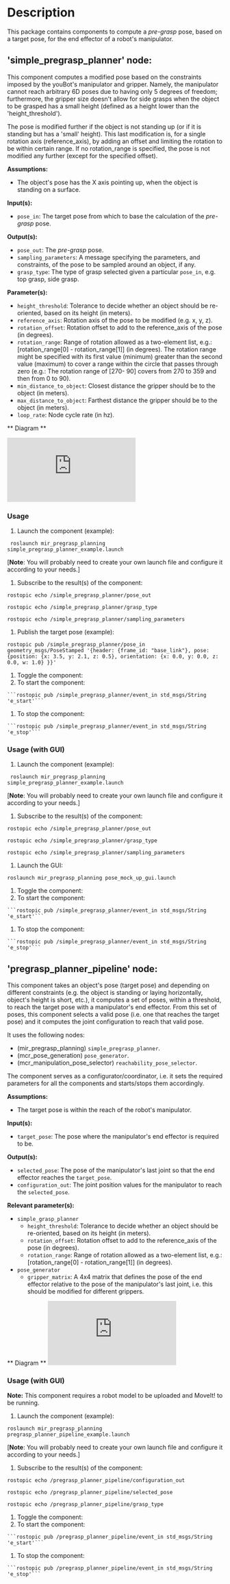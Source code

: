 # Description
This package contains components to compute a *pre-grasp* pose, based on a target pose,
for the end effector of a robot's manipulator.

## 'simple_pregrasp_planner' node:
This component computes a modified pose based on the constraints imposed by
the youBot's manipulator and gripper. Namely, the manipulator cannot reach
arbitrary 6D poses due to having only 5 degrees of freedom; furthermore, the
gripper size doesn't allow for side grasps when the object to be grasped has
a small height (defined as a height lower than the 'height_threshold').

The pose is modified further if the object is not standing up (or if it is
standing but has a 'small' height). This last modification is, for a single
rotation axis (reference_axis), by adding an offset and limiting the rotation
to be within certain range. If no rotation_range is specified, the pose is not
modified any further (except for the specified offset).

**Assumptions:**
  * The object's pose has the X axis pointing up, when the object is standing on
  a surface.

**Input(s):**
  * `pose_in`: The target pose from which to base the calculation of the *pre-grasp*
  pose.

**Output(s):**
  * `pose_out`: The *pre-grasp* pose.
  * `sampling_parameters`: A message specifying the parameters, and constraints,
  of the pose to be sampled around an object, if any.
  * `grasp_type`: The type of grasp selected given a particular `pose_in`,
  e.g. top grasp, side grasp.

**Parameter(s):**
  * `height_threshold`: Tolerance to decide whether an object should be re-oriented,
  based on its height (in meters).
  * `reference_axis`: Rotation axis of the pose to be modified (e.g. x, y, z).
  * `rotation_offset`: Rotation offset to add to the reference_axis of the pose
  (in degrees).
  * `rotation_range`: Range of rotation allowed as a two-element list, e.g.:
  [rotation_range[0] - rotation_range[1]] (in degrees).
  The rotation range might be specified with its first value (minimum)
  greater than the second value (maximum) to cover a range within the
  circle that passes through zero (e.g.: The rotation range of [270- 90] covers
  from 270 to 359 and then from 0 to 90).
  * `min_distance_to_object`: Closest distance the gripper should be to the object
  (in meters).
  * `max_distance_to_object`: Farthest distance the gripper should be to the object
  (in meters).
  * `loop_rate`: Node cycle rate (in hz).

** Diagram **

![Simple grasp planner][simple_grasp_planner]


### Usage
1. Launch the component (example):

  ``` roslaunch mir_pregrasp_planning simple_pregrasp_planner_example.launch```

  [**Note**: You will probably need to create your own launch file and configure it according to your needs.]
1. Subscribe to the result(s) of the component:

  ```rostopic echo /simple_pregrasp_planner/pose_out```

  ```rostopic echo /simple_pregrasp_planner/grasp_type```

  ```rostopic echo /simple_pregrasp_planner/sampling_parameters```
1. Publish the target pose (example):

  ```
  rostopic pub /simple_pregrasp_planner/pose_in geometry_msgs/PoseStamped '{header: {frame_id: "base_link"}, pose: {position: {x: 3.5, y: 2.1, z: 0.5}, orientation: {x: 0.0, y: 0.0, z: 0.0, w: 1.0} }}'
  ```
1. Toggle the component:
  1. To start the component:

    ```rostopic pub /simple_pregrasp_planner/event_in std_msgs/String 'e_start'```
  1. To stop the component:

    ```rostopic pub /simple_pregrasp_planner/event_in std_msgs/String 'e_stop'```

### Usage (with GUI)
1. Launch the component (example):

  ``` roslaunch mir_pregrasp_planning simple_pregrasp_planner_example.launch```

  [**Note**: You will probably need to create your own launch file and configure it according to your needs.]
1. Subscribe to the result(s) of the component:

  ```rostopic echo /simple_pregrasp_planner/pose_out```

  ```rostopic echo /simple_pregrasp_planner/grasp_type```

  ```rostopic echo /simple_pregrasp_planner/sampling_parameters```
1. Launch the GUI:

  ```roslaunch mir_pregrasp_planning pose_mock_up_gui.launch```
1. Toggle the component:
  1. To start the component:

    ```rostopic pub /simple_pregrasp_planner/event_in std_msgs/String 'e_start'```
  1. To stop the component:

    ```rostopic pub /simple_pregrasp_planner/event_in std_msgs/String 'e_stop'```

## 'pregrasp_planner_pipeline' node:
This component takes an object's pose (target pose) and depending on different
constraints (e.g. the object is standing or laying horizontally, object's height
is short, etc.), it computes a set of poses, within a threshold, to reach the
target pose with a manipulator's end effector. From this set of poses, this component
selects a valid pose (i.e. one that reaches the target pose) and it computes the
joint configuration to reach that valid pose.

It uses the following nodes:
  * (mir_pregrasp_planning) `simple_pregrasp_planner`.
  * (mcr_pose_generation) `pose_generator`.
  * (mcr_manipulation_pose_selector) `reachability_pose_selector`.

The component serves as a configurator/coordinator, i.e. it sets the required
parameters for all the components and starts/stops them accordingly.

**Assumptions:**
  * The target pose is within the reach of the robot's manipulator.

**Input(s):**
  * `target_pose`: The pose where the manipulator's end effector is required to be.

**Output(s):**
  * `selected_pose`: The pose of the manipulator's last joint so that the end effector
  reaches the `target_pose`.
  * `configuration_out`: The joint position values for the manipulator to reach
  the `selected_pose`.

**Relevant parameter(s):**
  * `simple_grasp_planner`
    * `height_threshold`: Tolerance to decide whether an object should be re-oriented,
    based on its height (in meters).
    * `rotation_offset`: Rotation offset to add to the reference_axis of the pose
    (in degrees).
    * `rotation_range`: Range of rotation allowed as a two-element list, e.g.:
    [rotation_range[0] - rotation_range[1]] (in degrees).
  * `pose_generator`
    * `gripper_matrix`: A 4x4 matrix that defines the pose of the end effector relative
    to the pose of the manipulator's last joint, i.e. this should be modified for
    different grippers.

** Diagram **
![Pregrasp planner pipeline][pregrasp_planner_pipeline]

### Usage (with GUI)
**Note:** This component requires a robot model to be uploaded and MoveIt! to be running.

1. Launch the component (example):

  ```roslaunch mir_pregrasp_planning pregrasp_planner_pipeline_example.launch```

  [**Note**: You will probably need to create your own launch file and configure it according to your needs.]
1. Subscribe to the result(s) of the component:

  ```rostopic echo /pregrasp_planner_pipeline/configuration_out```

  ```rostopic echo /pregrasp_planner_pipeline/selected_pose```

  ```rostopic echo /pregrasp_planner_pipeline/grasp_type```
1. Toggle the component:
  1. To start the component:

    ```rostopic pub /pregrasp_planner_pipeline/event_in std_msgs/String 'e_start'```
  1. To stop the component:

    ```rostopic pub /pregrasp_planner_pipeline/event_in std_msgs/String 'e_stop'```

[simple_grasp_planner]: https://mas.b-it-center.de/gitgate/mas-group/mas_industrial_robotics/tree/hydro/mir_manipulation/mir_pregrasp_planner/ros/doc/simple_grasp_planner.pdf "Simple grasp planner"
[pregrasp_planner_pipeline]: https://mas.b-it-center.de/gitgate/mas-group/mas_industrial_robotics/tree/hydro/mir_manipulation/mir_pregrasp_planner/ros/doc/pregrasp_planner_pipeline.pdf "Pregrasp planner pipeline"
